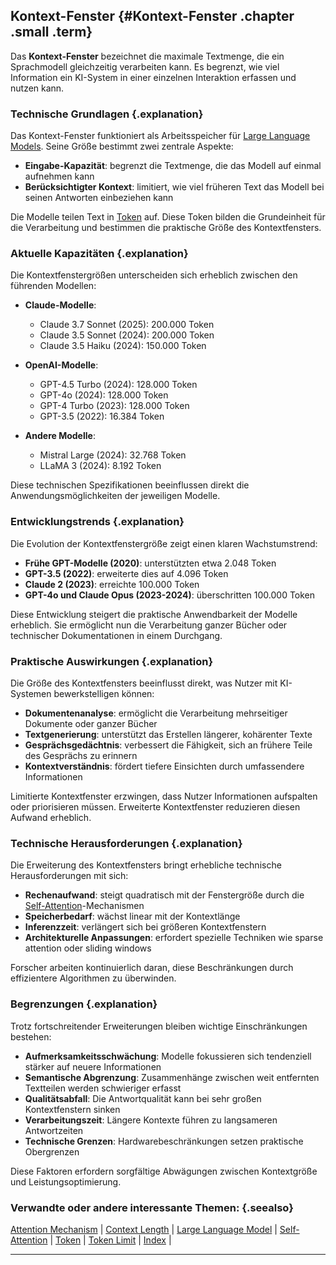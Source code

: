 ## Kontext-Fenster {#Kontext-Fenster .chapter .small .term}

Das **Kontext-Fenster** bezeichnet die maximale Textmenge, die ein Sprachmodell gleichzeitig verarbeiten kann.
Es begrenzt, wie viel Information ein KI-System in einer einzelnen Interaktion erfassen und nutzen kann.

### Technische Grundlagen {.explanation}

Das Kontext-Fenster funktioniert als Arbeitsspeicher für [Large Language Models](#Large-Language-Model).
Seine Größe bestimmt zwei zentrale Aspekte:

- **Eingabe-Kapazität**: begrenzt die Textmenge, die das Modell auf einmal aufnehmen kann
- **Berücksichtigter Kontext**: limitiert, wie viel früheren Text das Modell bei seinen Antworten einbeziehen kann

Die Modelle teilen Text in [Token](#Token) auf.
Diese Token bilden die Grundeinheit für die Verarbeitung und bestimmen die praktische Größe des Kontextfensters.

### Aktuelle Kapazitäten {.explanation}

Die Kontextfenstergrößen unterscheiden sich erheblich zwischen den führenden Modellen:

- **Claude-Modelle**:
  - Claude 3.7 Sonnet (2025): 200.000 Token
  - Claude 3.5 Sonnet (2024): 200.000 Token
  - Claude 3.5 Haiku (2024): 150.000 Token

- **OpenAI-Modelle**:
  - GPT-4.5 Turbo (2024): 128.000 Token
  - GPT-4o (2024): 128.000 Token
  - GPT-4 Turbo (2023): 128.000 Token
  - GPT-3.5 (2022): 16.384 Token

- **Andere Modelle**:
  - Mistral Large (2024): 32.768 Token
  - LLaMA 3 (2024): 8.192 Token

Diese technischen Spezifikationen beeinflussen direkt die Anwendungsmöglichkeiten der jeweiligen Modelle.

### Entwicklungstrends {.explanation}

Die Evolution der Kontextfenstergröße zeigt einen klaren Wachstumstrend:

- **Frühe GPT-Modelle (2020)**: unterstützten etwa 2.048 Token
- **GPT-3.5 (2022)**: erweiterte dies auf 4.096 Token
- **Claude 2 (2023)**: erreichte 100.000 Token
- **GPT-4o und Claude Opus (2023-2024)**: überschritten 100.000 Token

Diese Entwicklung steigert die praktische Anwendbarkeit der Modelle erheblich.
Sie ermöglicht nun die Verarbeitung ganzer Bücher oder technischer Dokumentationen in einem Durchgang.

### Praktische Auswirkungen {.explanation}

Die Größe des Kontextfensters beeinflusst direkt, was Nutzer mit KI-Systemen bewerkstelligen können:

- **Dokumentenanalyse**: ermöglicht die Verarbeitung mehrseitiger Dokumente oder ganzer Bücher
- **Textgenerierung**: unterstützt das Erstellen längerer, kohärenter Texte
- **Gesprächsgedächtnis**: verbessert die Fähigkeit, sich an frühere Teile des Gesprächs zu erinnern
- **Kontextverständnis**: fördert tiefere Einsichten durch umfassendere Informationen

Limitierte Kontextfenster erzwingen, dass Nutzer Informationen aufspalten oder priorisieren müssen.
Erweiterte Kontextfenster reduzieren diesen Aufwand erheblich.

### Technische Herausforderungen {.explanation}

Die Erweiterung des Kontextfensters bringt erhebliche technische Herausforderungen mit sich:

- **Rechenaufwand**: steigt quadratisch mit der Fenstergröße durch die [Self-Attention](#Self-Attention)-Mechanismen
- **Speicherbedarf**: wächst linear mit der Kontextlänge
- **Inferenzzeit**: verlängert sich bei größeren Kontextfenstern
- **Architekturelle Anpassungen**: erfordert spezielle Techniken wie sparse attention oder sliding windows

Forscher arbeiten kontinuierlich daran, diese Beschränkungen durch effizientere Algorithmen zu überwinden.

### Begrenzungen {.explanation}

Trotz fortschreitender Erweiterungen bleiben wichtige Einschränkungen bestehen:

- **Aufmerksamkeitsschwächung**: Modelle fokussieren sich tendenziell stärker auf neuere Informationen
- **Semantische Abgrenzung**: Zusammenhänge zwischen weit entfernten Textteilen werden schwieriger erfasst
- **Qualitätsabfall**: Die Antwortqualität kann bei sehr großen Kontextfenstern sinken
- **Verarbeitungszeit**: Längere Kontexte führen zu langsameren Antwortzeiten
- **Technische Grenzen**: Hardwarebeschränkungen setzen praktische Obergrenzen

Diese Faktoren erfordern sorgfältige Abwägungen zwischen Kontextgröße und Leistungsoptimierung.

### Verwandte oder andere interessante Themen: {.seealso}

[Attention Mechanism](#Attention-Mechanism) |
[Context Length](#Context-Length) |
[Large Language Model](#Large-Language-Model) |
[Self-Attention](#Self-Attention) |
[Token](#Token) |
[Token Limit](#Token-Limit) |
[Index](#Index) |

----


